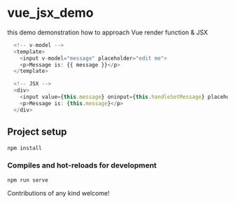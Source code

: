 # vue_jsx_demo

this demo demonstration how to approach Vue render function & JSX

```js
  <!-- v-model -->
  <template>
    <input v-model="message" placeholder="edit me">
    <p>Message is: {{ message }}</p>
  </template>
```

```js
  <!-- JSX -->
  <div>
    <input value={this.message} oninput={this.handleSetMessage} placeholder="edit me">
    <p>Message is: {this.message}</p>
  </div>
```

## Project setup
```
npm install
```

### Compiles and hot-reloads for development
```
npm run serve
```

Contributions of any kind welcome!
